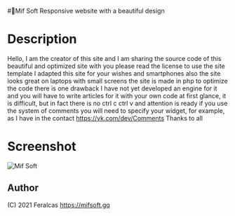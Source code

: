 #🧰Mif Soft
Responsive website with a beautiful design

# Description
Hello, I am the creator of this site and I am sharing the source code of this beautiful and optimized site with you please read the license to use the site template I adapted this site for your wishes and smartphones also the site looks great on laptops with small screens the site is made in php to optimize the code there is one drawback I have not yet developed an engine for it and you will have to write articles for it with your own code at first glance, it is difficult, but in fact there is no ctrl c ctrl v and attention is ready if you use the system of comments you will need to specify your widget, for example, as I have in the contact https://vk.com/dev/Comments
Thanks to all

# Screenshot
![Mif Soft](https://i.imgur.com/i9wsEy0.png)


## Author

(C) 2021  Feralcas
https://mifsoft.gq
